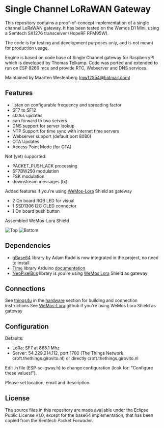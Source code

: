Single Channel LoRaWAN Gateway
==============================
This repository contains a proof-of-concept implementation of a single
channel LoRaWAN gateway. It has been tested on the Wemos D1 Mini, using a 
Semtech SX1276 transceiver (HopeRF RFM95W).

The code is for testing and development purposes only, and is not meant 
for production usage. 

Engine is based on code base of Single Channel gateway for RaspberryPI
which is developed by Thomas Telkamp. Code was ported and extended to run
on ESP 8266 mcu and provide RTC, Webserver and DNS services.

Maintained by Maarten Westenberg (mw12554@hotmail.com)

Features
--------
- listen on configurable frequency and spreading factor
- SF7 to SF12
- status updates
- can forward to two servers
- DNS support for server lookup
- NTP Support for time sync with internet time servers
- Webserver support (default port 8080)
- OTA Updates
- Access Point Mode (for OTA)

Not (yet) supported:
- PACKET_PUSH_ACK processing
- SF7BW250 modulation
- FSK modulation
- downstream messages (tx)

Added features if you're using [WeMos-Lora][3] Shield as gateway
- 2 On board RGB LED for visual 
- 1 SSD1306 I2C OLED connector
- 1 On board push button

Assembled WeMos-Lora Shield

<img src="https://raw.githubusercontent.com/hallard/WeMos-Lora/master/WeMos-Lora-top-assembled.jpg" alt="Top">    
<img src="https://raw.githubusercontent.com/hallard/WeMos-Lora/master/WeMos-Lora-bot-assembled.jpg" alt="Bottom">    


Dependencies
------------

- [gBase64][7] library by Adam Rudd is now integrated in the project, no need to install
- [Time][5] library Arduino [documentation][6]
- [NeoPixelBus][4] library is you're using [WeMos Lora][3] Shield as gateway

Connections
-----------
See [things4u][8] in the [hardware][9] section for building and connection instructions
See [WeMos-Lora][3] github if you're using WeMos Lora Shield as gateway


Configuration
-------------

Defaults:

- LoRa:   SF7 at 868.1 Mhz
- Server: 54.229.214.112, port 1700  (The Things Network: croft.thethings.girovito.nl)
  or directly croft.thethings.girovito.nl

Edit .h file (ESP-sc-gway.h) to change configuration (look for: "Configure these values!").

Please set location, email and description.

License
-------
The source files in this repository are made available under the Eclipse
Public License v1.0, except for the base64 implementation, that has been
copied from the Semtech Packet Forwader.


[2]: https://hallard.me
[3]: https://github.com/hallard/WeMos-Lora
[4]: https://github.com/Makuna/NeoPixelBus
[5]: https://github.com/PaulStoffregen/Time
[6]: http://playground.arduino.cc/code/time
[7]: https://github.com/adamvr/arduino-base64
[8]: http://things4u.github.io
[9]: http://things4u.github.io/HardwareGuide/hardware_guide.html

